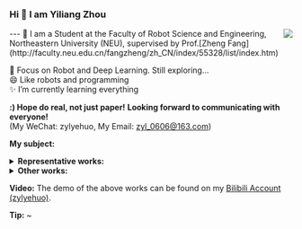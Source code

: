 ### Hi 👋 I am Yiliang Zhou
<img align="right" src="https://github-readme-stats.vercel.app/api?username=YiliangZhou&show_icons=true&icon_color=CE1D2D&text_color=718096&bg_color=ffffff&hide_title=true" /> 
---
🌱 I am a Student at the Faculty of Robot Science and Engineering, Northeastern University (NEU), supervised by Prof.[Zheng Fang](http://faculty.neu.edu.cn/fangzheng/zh_CN/index/55328/list/index.htm)

🤔 Focus on Robot and Deep Learning. Still exploring...    
😄 Like robots and programming  
✨ I’m currently learning everything 

**:) Hope do real, not just paper!**
**Looking forward to communicating with everyone!**          
(My WeChat: zylyehuo, My Email: zyl_0606@163.com)

**My subject:**      

<details>
  <summary><strong>Representative works:</strong></summary>

1. [[Paper]()] [[Code]()]
</details>

<details>
  <summary><strong>Other works:</strong></summary>          

1. [[Paper]()] [[Code]()]
</details>

**Video:**
The demo of the above works can be found on my [Bilibili Account (zylyehuo)](https://space.bilibili.com/382153587?spm_id_from=333.999.0.0).

**Tip:** ~
<!--
**zylyehuo/zylyehuo** is a ✨ _special_ ✨ repository because its `README.md` (this file) appears on your GitHub profile.

Here are some ideas to get you started:

- 🔭 I’m currently working on ...
- 🌱 I’m currently learning ...
- 👯 I’m looking to collaborate on ...
- 🤔 I’m looking for help with ...
- 💬 Ask me about ...
- 📫 How to reach me: ...
- 😄 Pronouns: ...
- ⚡ Fun fact: ...
-->
